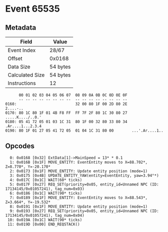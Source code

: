 # Event 65535

## Metadata

| Field           | Value    |
|-----------------|----------|
| Event Index     | 28/67    |
| Offset          | 0x0168   |
| Data Size       | 54 bytes |
| Calculated Size | 54 bytes |
| Instructions    | 12       |

```
      00 01 02 03 04 05 06 07  08 09 0A 0B 0C 0D 0E 0F
      -- -- -- -- -- -- -- --  -- -- -- -- -- -- -- --
0160:                          32 00 80 1F 00 2D 80 2E          2....-..
0170: 80 1C 80 1F 01 4B F8 FF  FF 7F 2F 80 1C 30 80 27  .....K..../..0.'
0180: 05 41 72 05 01 03 1C 31  80 1F 00 32 80 33 80 34  .Ar....1...2.3.4
0190: 80 1F 01 27 05 41 72 05  01 04 1C 31 80 00        ...'.Ar....1..  
```

## Opcodes

```
  0: 0x0168 [0x32] ExtData[1]->MainSpeed = 13* * 0.1
  1: 0x016B [0x1F] MOVE_ENTITY: EventEntity moves to X=88.702*, Z=8.770*, Y=-20.170*
  2: 0x0173 [0x1F] MOVE_ENTITY: Update entity position (mode=1)
  3: 0x0175 [0x4B] UPDATE_ENTITY_YAW(entity=EventEntity, yaw=3.94°*)
  4: 0x017C [0x1C] WAIT(60* ticks)
  5: 0x017F [0x27] REQ_SET(priority=0x05, entity_id=Unnamed NPC (ID: 17134145/0x01057241), tag_num=0x03)
  6: 0x0186 [0x1C] WAIT(90* ticks)
  7: 0x0189 [0x1F] MOVE_ENTITY: EventEntity moves to X=88.543*, Z=3.664*, Y=-19.532*
  8: 0x0191 [0x1F] MOVE_ENTITY: Update entity position (mode=1)
  9: 0x0193 [0x27] REQ_SET(priority=0x05, entity_id=Unnamed NPC (ID: 17134145/0x01057241), tag_num=0x04)
 10: 0x019A [0x1C] WAIT(90* ticks)
 11: 0x019D [0x00] END_REQSTACK()
```
